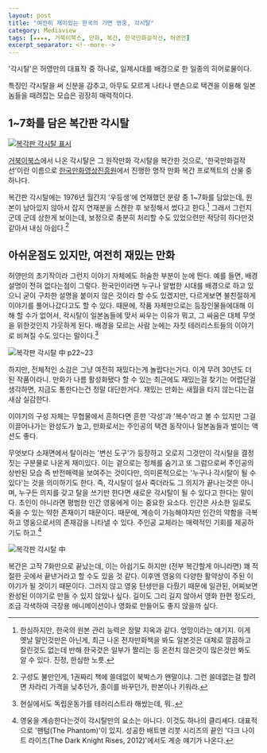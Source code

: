 ```yaml
---
layout: post
title: "여전히 재미있는 한국의 가면 영웅, 각시탈"
category: Mediaview
tags: [★★★★, 거북이북스, 만화, 복간, 한국만화걸작선, 허영만]
excerpt_separator: <!--more-->
---
```


'각시탈'은 허영만의 대표작 중 하나로, 일제시대를 배경으로 한 일종의 히어로물이다.
<!--more-->
특징인 각시탈을 써 신분을 감추고, 아무도 모르게 나타나 맨손으로 택견을 이용해 일본놈들을 때려잡는 모습은 굉장히 매력적이다.


## 1~7화를 담은 복간판 각시탈

[![복각판 각시탈 표시](https://lh4.googleusercontent.com/-7GA3Un6yLkk/VMjwmOBLgpI/AAAAAAAAOtY/FHf8NioKl4c/s450/maskofbride.jpg "원작 중 각시탈의 탄생을 그린 초반 일부만 담았다.")](http://www.aladin.co.kr/shop/wproduct.aspx?ISBN=8992596871&ttbkey=ttbreznoa0249001&COPYPaper=1)

[거북이북스](http://www.gobook2.com/)에서 나온 각시탈은 그 원작만화 각시탈을 복간한 것으로, '한국만화걸작선'이란 이름으로 [한국만화영상진흥원](http://www.komacon.kr/)에서 진행한 명작 만화 복간 프로젝트의 산물 중 하나다.

복간판 각시탈에는 1976년 월간지 '우등생'에 연재했던 분량 중 1~7화를 담았는데, 원본이 남아있지 않아서 잡지 연재분을 스캔한 후 보정해서 썼다고 한다.[^1]
그래서 그런지 군데 군데 상한게 보이는데, 보정으로 충분히 처리할 수도 있었으련만 적당히 하다만것 같아서 내심 아쉽다.[^2]

[^1]: 한심하지만, 한국의 원본 관리 능력은 정말 지옥과 같다. 엉망이라는 얘기지. 이게 옛날 말인것만은 아닌게, 최근 나온 전자만화책을 봐도 일본것은 대체로 깔끔하고 잘린것도 없는데 반해 한국것은 일부가 짤리는 등 온전치 않은것이 많은것만 봐도 알 수 있다. 진정, 한심한 노릇.

[^2]: 구성도 불만인게, 1권짜리 책에 쓸데없이 북박스가 왠말이냐. 그런 쓸데없는걸 할려면 차라리 가격을 낮추던가, 종이를 바꾸던가, 판본이나 키워라.


## 아쉬운점도 있지만, 여전히 재밌는 만화

허영만의 초기작이라 그런지 이야기 자체에도 허술한 부분이 눈에 띈다.
예를 들면, 배경 설명이 전혀 없다는점이 그렇다.
한국인이라면 누구나 알법한 시대를 배경으로 하고 있으니 굳이 구차한 설명을 붙이지 않은 것이라 할 수도 있겠지만, 다르게보면 불친절하게 이야기를 풀어나갔다고도 할 수 있다.
때문에, 작품 자체만으로는 등장인물들에대해 이해 할 수가 없어서, 각시탈이 일본놈들에 맞서 싸우는 이유가 뭐고, 그 싸움은 대체 무엇을 위한것인지 갸웃하게 된다.
배경을 모르는 사람 눈에는 자칫 테러리스트들의 이야기로 비쳐질 수도 있다는 말이다.[^3]

[^3]: 현실에서도 독립운동가를 테러리스트라 해쌌는데, 뭐..

![복각판 각시탈 中 p22~23](http://www.aladin.co.kr/img/img_content/8992596871_01.jpg "배경을 모른다면 항일운동은 자칫 테러리즘으로 왜곡될 수 있다.")

하지만, 전체적인 소감은 그냥 여전히 재밌다는게 놀랍다는거다.
이게 무려 30년도 더 된 작품이라니.
만화가 나름 활성화됐다 할 수 있는 최근에도 재밌는걸 찾기는 어렵단걸 생각하면, 지금도 통한다는건 정말 대단한거다.
재밌는 만화는 새월을 타지 않는다는걸 새삼 실감한다.

이야기의 구성 자체는 무협물에서 흔하다면 흔한 '각성'과 '복수'라고 볼 수 있지만 그걸 이끌어나가는 완성도가 높고, 만화로서는 주인공의 택견 동작이나 일본놈들과 벌이는 액션도 좋다.

무엇보다 소재면에서 탈이라는 '변신 도구'가 등장하고 오로지 그것만이 각시탈을 결정짓는 구분물로 나온게 재미있다.
이는 겉으로는 정체를 숨기고 또 그럼으로써 주인공의 상반된 모습 즉 반전매력을 보여주는 것이다만, 의미론적으로는 '누구나 각시탈이 될 수 있다'는 것을 의미하기도 한다.
즉, 각시탈이 설사 죽더라도 그 의지가 끝나는것은 아니며, 누구든 의지를 갖고 탈을 쓰기만 한다면 새로운 각시탈이 될 수 있다고 한다는 말이다.
초인이 아니라면 평범한 인간 영웅에게 이는 중요한 요소다. 인간은 사소한 일로도 죽을 수 있는 약한 존재이기 때문이다. 때문에, 계승이 가능해야지만 인간의 약함을 극복하고 영웅으로서의 존재감을 나타낼 수 있다. 주인공 교체라는 매력적인 기회를 제공하기도 하고.[^4]

[^4]: 영웅을 계승한다는것이 각시탈만의 요소는 아니다. 이것도 하나의 클리셰다. 대표적으로 '팬텀(The Phantom)'이 있지. 성공한 배트맨 리붓 시리즈의 끝인 '다크 나이트 라이즈(The Dark Knight Rises, 2012)'에서도 계승 얘기가 나온다.

![복각판 각시탈 中](http://www.aladin.co.kr/img/img_content/8992596871_02.jpg "변신 도구는 정체를 숨길 수 있게 해주는 장치지만, 계승이 가능케하는 장치이기도 하다.")

복간은 고작 7화만으로 끝났는데, 이는 아쉽기도 하지만 (전부 복간할게 아니라면) 꽤 적절한 곳에서 끝낸거라고 할 수도 있을 것 같다.
이후엔 영웅의 다양한 활약상이 주된 이야기가 될 것이기 때문이다.
그러지 않고 영웅 탄생만을 다뤘기 때문에 일관된, 어찌보면 완성된 이야기로 만들 수 있지 않았나 싶다.
길이도 그리 길지 않아서 영화 한편 정도라, 조금 각색하여 극장용 애니메이션이나 영화로 만들어도 좋지 않을까 싶다.
